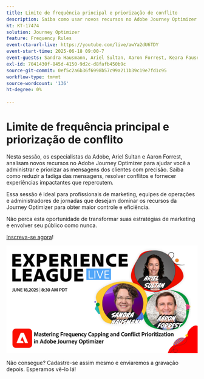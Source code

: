 ```yaml
---
title: Limite de frequência principal e priorização de conflito
description: Saiba como usar novos recursos no Adobe Journey Optimizer para controlar e priorizar as mensagens mais importantes que estão sendo enviadas aos clientes.
kt: KT-17474
solution: Journey Optimizer
feature: Frequency Rules
event-cta-url-live: https://youtube.com/live/awYa2dU6TDY
event-start-time: 2025-06-18 09:00-7
event-guests: Sandra Hausmann, Ariel Sultan, Aaron Forrest, Keara Fausett
exl-id: 7041430f-845d-4150-9d2c-d8fafb450b9c
source-git-commit: 0ef5c2a6b36f6998b57c99a211b39c19e7fd1c95
workflow-type: tm+mt
source-wordcount: '136'
ht-degree: 0%

---
```


# Limite de frequência principal e priorização de conflito

Nesta sessão, os especialistas da Adobe, Ariel Sultan e Aaron Forrest, analisam novos recursos no Adobe Journey Optimizer para ajudar você a administrar e priorizar as mensagens dos clientes com precisão. Saiba como reduzir a fadiga das mensagens, resolver conflitos e fornecer experiências impactantes que repercutem.

Essa sessão é ideal para profissionais de marketing, equipes de operações e administradores de jornadas que desejam dominar os recursos da Journey Optimizer para obter maior controle e eficiência.

Não perca esta oportunidade de transformar suas estratégias de marketing e envolver seu público como nunca.

[Inscreva-se agora](https://engage.adobe.com/ExpLeagueLive-250618.html?trackingid=MH16S65T&amp;mv=email)!

![banner da Web](/help/experience-league-live/episodes/assets/exl-live-web-banner-20250618_v2.jpg)

Não consegue? Cadastre-se assim mesmo e enviaremos a gravação depois. Esperamos vê-lo lá!
